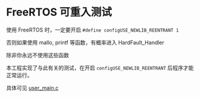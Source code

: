 # FreeRTOS 可重入测试

使用 FreeRTOS 时，一定要开启 `#define configUSE_NEWLIB_REENTRANT 1`

否则如果使用 mallo, printf 等函数，有概率进入 HardFault_Handler

除非你永远不使用这些函数

本工程实现了与此有关的测试，在开启 `configUSE_NEWLIB_REENTRANT` 后程序才能正常运行。

具体可见 [user_main.c](UserCode\user_main.c)